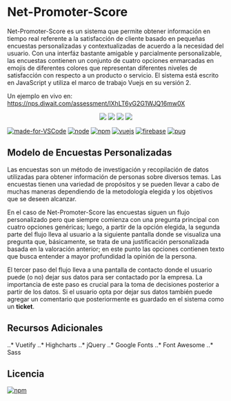 # Net-Promoter-Score

Net-Promoter-Score es un sistema que permite obtener información en tiempo real referente a la satisfacción de cliente basado en pequeñas encuestas personalizadas y contextualizadas de acuerdo a la necesidad del usuario. Con una interfáz bastante amigable y parcialmente personalizable, las encuestas contienen un conjunto de cuatro opciones enmarcadas en emojis de diferentes colores que representan diferentes niveles de satisfacción con respecto a un producto o servicio. El sistema está escrito en JavaScript y utiliza el marco de trabajo Vuejs en su versión 2.

Un ejemplo en vivo en: https://nps.diwait.com/assessment/lXhLT6yG2G1WJQ16mw0X

<p align="center">
  <img src="https://nps.diwait.com/static/faces/very-good.png"/>
  <img src="https://nps.diwait.com/static/faces/good.png"/>
  <img src="https://nps.diwait.com/static/faces/bad.png"/>
  <img src="https://nps.diwait.com/static/faces/very-bad.png"/>
</p>

[![made-for-VSCode](https://img.shields.io/badge/Made%20for-VSCode-1f425f.svg)](https://code.visualstudio.com/)
[![node](https://img.shields.io/badge/node-6.11-brightgreen.svg)](https://nodejs.org/es/)
[![npm](https://img.shields.io/badge/npm-3.10-blue.svg)](https://www.npmjs.com/)
[![vuejs](https://img.shields.io/badge/vuejs-2.5-green.svg)](https://vuejs.org/)
[![firebase](https://img.shields.io/badge/Powered%20by-firebase-yellow.svg)](https://firebase.google.com/?hl=es-419)
[![pug](https://img.shields.io/badge/pug-2.0-red.svg)](https://pugjs.org/)

## Modelo de Encuestas Personalizadas

Las encuestas son un método de investigación y recopilación de datos utilizadas para obtener información de personas sobre diversos temas. Las encuestas tienen una variedad de propósitos y se pueden llevar a cabo de muchas maneras dependiendo de la metodología elegida y los objetivos que se deseen alcanzar.

En el caso de Net-Promoter-Score las encuestas siguen un flujo personalizado pero que siempre comienza con una pregunta principal con cuatro opciones genéricas; luego, a partir de la opción elegida, la segunda parte del flujo lleva al usuario a la siguiente pantalla donde se visualiza una pregunta que, básicamente, se trata de una justificación personalizada basada en la valoración anterior; en este punto las opciones contienen texto que busca entender a mayor profundidad la opinión de la persona.

El tercer paso del flujo lleva a una pantalla de contacto donde el usuario puede (o no) dejar sus datos para ser contactado por la empresa. La importancia de este paso es crucial para la toma de decisiones posterior a partir de los datos. Si el usuario opta por dejar sus datos también puede agregar un comentario que posteriormente es guardado en el sistema como un **ticket**.

## Recursos Adicionales

..* Vuetify
..* Highcharts
..* jQuery
..* Google Fonts
..* Font Awesome
..* Sass

## Licencia

[![npm](https://img.shields.io/npm/l/express.svg)](https://www.npmjs.com/)
